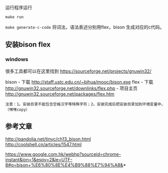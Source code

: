 运行程序运行

`make run`

`make generate-c-code` 将词法，语法表述分别用flex，bison 生成对应的c代码。

## 安装bison flex

### windows 

很多工具都可以在这里找到 https://sourceforge.net/projects/gnuwin32/


bison 
    - 下载 http://staff.ustc.edu.cn/~bjhua/mooc/bison.exe
flex 
    - 下载 http://gnuwin32.sourceforge.net/downlinks/flex.php 
    - 项目主页 http://gnuwin32.sourceforge.net/packages/flex.htm

    注意：1。安装目录不能包含空格汉字等特殊字符；2。安装完成后把安装目录加到环境变量中。（嘿嘿copy）


## 参考文章
http://pandolia.net/tinyc/ch13_bison.html
http://coolshell.cn/articles/1547.html

https://www.google.com.hk/webhp?sourceid=chrome-instant&ion=1&espv=2&ie=UTF-8#q=bison+%E6%80%8E%E4%B9%88%E7%94%A8&*


